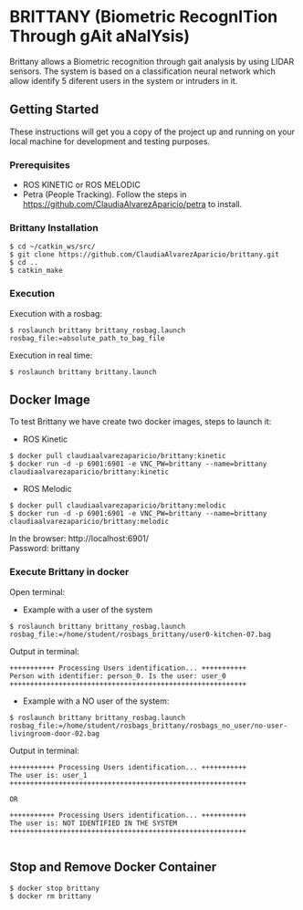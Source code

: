 # BRITTANY (Biometric RecognITion Through gAit aNalYsis)

Brittany allows a Biometric recognition through gait analysis by using LIDAR sensors. The system is based on a classification neural network which allow identify 5 diferent users in the system or intruders in it.

## Getting Started

These instructions will get you a copy of the project up and running on your local machine for development and testing purposes.

### Prerequisites

* ROS KINETIC or ROS MELODIC
* Petra (People Tracking). Follow the steps in https://github.com/ClaudiaAlvarezAparicio/petra to install.


### Brittany Installation

```
$ cd ~/catkin_ws/src/  
$ git clone https://github.com/ClaudiaAlvarezAparicio/brittany.git
$ cd ..  
$ catkin_make  
```

### Execution

Execution with a rosbag:

```
$ roslaunch brittany brittany_rosbag.launch rosbag_file:=absolute_path_to_bag_file
```

Execution in real time:

```
$ roslaunch brittany brittany.launch
```

## Docker Image   
To test Brittany we have create two docker images, steps to launch it:  
* ROS Kinetic
```  
$ docker pull claudiaalvarezaparicio/brittany:kinetic  
$ docker run -d -p 6901:6901 -e VNC_PW=brittany --name=brittany claudiaalvarezaparicio/brittany:kinetic  
```  
* ROS Melodic
```  
$ docker pull claudiaalvarezaparicio/brittany:melodic  
$ docker run -d -p 6901:6901 -e VNC_PW=brittany --name=brittany claudiaalvarezaparicio/brittany:melodic  
```  

In the browser: http://localhost:6901/  
Password: brittany  
  
### Execute Brittany in docker  
Open terminal:   
  
* Example with a user of the system  
```  
$ roslaunch brittany brittany_rosbag.launch rosbag_file:=/home/student/rosbags_brittany/user0-kitchen-07.bag  
```  
Output in terminal:  
```  
+++++++++++ Processing Users identification... +++++++++++  
Person with identifier: person_0. Is the user: user_0  
++++++++++++++++++++++++++++++++++++++++++++++++++++++++++  
```  
* Example with a NO user of the system:  
```  
$ roslaunch brittany brittany_rosbag.launch rosbag_file:=/home/student/rosbags_brittany/rosbags_no_user/no-user-livingroom-door-02.bag  
```  
Output in terminal:  
```  
+++++++++++ Processing Users identification... +++++++++++  
The user is: user_1  
++++++++++++++++++++++++++++++++++++++++++++++++++++++++++  

OR

+++++++++++ Processing Users identification... +++++++++++  
The user is: NOT IDENTIFIED IN THE SYSTEM  
++++++++++++++++++++++++++++++++++++++++++++++++++++++++++  


```  
## Stop and Remove Docker Container   
```  
$ docker stop brittany
$ docker rm brittany 
```  
